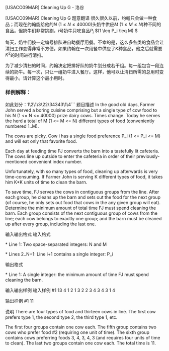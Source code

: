 



[USACO09MAR] Cleaning Up G - 洛谷














[USACO09MAR] Cleaning Up G
题意翻译
很久很久以前，约翰只会做一种食品；而现在约翰能给他的$N$ $(1 \leq N \leq 40000)$头奶牛供应$M$ $(1 \leq M \leq N)$种不同的食品。但奶牛们非常挑剔，$i$号奶牛只吃食品$P_i$ $(1 \leq P_i \leq M) $

每天，奶牛们按一定编号排队进自助餐厅用餐。不幸的是，这么多各类的食品会让清扫工作变得非常不方便。如果约翰在一次用餐中供应了$K$种食品，他之后就需要$K^2$的时间进行清扫。

为了减少清扫的时间，约翰决定把排好队的奶牛划分成若干组。每一组包含一段连续的奶牛。每一次，只让一组奶牛进入餐厅。这样，他可以让清扫所需的总用时变得最小。请计算这个最小用时。

### 样例解释：

如此划分：1\2\1\3\22\34343\1\4```
题目描述
In the good old days, Farmer John served a boring cuisine comprising but a single type of cow food to his N (1 <= N <= 40000) prize dairy cows. Times change. Today he serves the herd a total of M (1 <= M <= N) different types of food (conveniently numbered 1..M).

The cows are picky. Cow i has a single food preference P\_i (1 <= P\_i <= M) and will eat only that favorite food.

Each day at feeding time FJ converts the barn into a tastefully lit cafeteria. The cows line up outside to enter the cafeteria in order of their previously-mentioned convenient index number.

Unfortunately, with so many types of food, cleaning up afterwards is very time-consuming. If Farmer John is serving K different types of food, it takes him K\*K units of time to clean the barn.

To save time, FJ serves the cows in contiguous groups from the line. After each group, he cleans up the barn and sets out the food for the next group (of course, he only sets out food that cows in the any given group will eat). Determine the minimum amount of total time FJ must spend cleaning the barn. Each group consists of the next contiguous group of cows from the line; each cow belongs to exactly one group; and the barn must be cleaned up after every group, including the last one.


输入输出格式
输入格式

\* Line 1: Two space-separated integers: N and M

\* Lines 2..N+1: Line i+1 contains a single integer: P\_i

输出格式

\* Line 1: A single integer: the minimum amount of time FJ must spend cleaning the  barn.

输入输出样例
输入样例 #1
13 4 
1 
2 
1 
3 
2 
2 
3 
4 
3 
4 
3 
1 
4 

输出样例 #1
11 

说明
There are four types of food and thirteen cows in line. The first cow prefers type 1, the second type 2, the third type 1, etc.


The first four groups contain one cow each. The fifth group contains two cows who prefer food #2 (requiring one unit of time). The sixth group contains cows preferring foods 3, 4, 3, 4, 3 (and requires four units of time to clean). The last two groups contain one cow each. The total time is 11.








